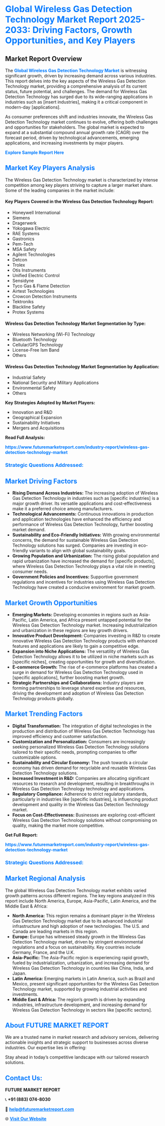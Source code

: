 <h1 style="color: #007BFF;">Global Wireless Gas Detection Technology Market Report 2025-2033: Driving Factors, Growth Opportunities, and Key Players</h1>

<section id="overview">
<h2>Market Report Overview</h2>
<p>The <a href="https://www.futuremarketreport.com/industry-report/wireless-gas-detection-technology-market" style="color: #007BFF; text-decoration: none;"><strong>Global Wireless Gas Detection Technology Market</strong></a> is witnessing significant growth, driven by increasing demand across various industries. This report delves into the key aspects of the Wireless Gas Detection Technology market, providing a comprehensive analysis of its current status, future potential, and challenges. The demand for Wireless Gas Detection Technology has surged due to its wide-ranging applications in industries such as [insert industries], making it a critical component in modern-day [applications].</p>
<p>As consumer preferences shift and industries innovate, the Wireless Gas Detection Technology market continues to evolve, offering both challenges and opportunities for stakeholders. The global market is expected to expand at a substantial compound annual growth rate (CAGR) over the forecast period, driven by technological advancements, emerging applications, and increasing investments by major players.</p>
</section>

<section id="overview">
<p><a href="https://www.futuremarketreport.com/request-sample/reportId=99423" style="color: #007BFF; text-decoration: none;"><strong>Explore Sample Report Here</strong></a></p>
</section>

<section id="key-players">
<h2 style="color: #007BFF;">Market Key Players Analysis</h2>
<p>The Wireless Gas Detection Technology market is characterized by intense competition among key players striving to capture a larger market share. Some of the leading companies in the market include:</p>
<h4>Key Players Covered in the Wireless Gas Detection Technology Report:</h4>
<ul><li>Honeywell International</li><li>Siemens</li><li>Dragerwerk</li><li>Yokogawa Electric</li><li>RAE Systems</li><li>Gastronics</li><li>Pem-Tech</li><li>MSA Safety</li><li>Agilent Technologies</li><li>Detcon</li><li>Trolex</li><li>Otis Instruments</li><li>Unified Electric Control</li><li>Sensidyne</li><li>Tyco Gas &amp; Flame Detection</li><li>Airtest Technologies</li><li>Crowcon Detection Instruments</li><li>Tektroniks</li><li>Blackline Safety</li><li>Protex Systems</li></ul>
<h4>Wireless Gas Detection Technology Market Segmentation by Type:</h4>
<ul><li>Wireless Networking (Wi-Fi) Technology</li><li>Bluetooth Technology</li><li>Cellular/GPS Technology</li><li>License-Free Ism Band</li><li>Others</li></ul>

<h4>Wireless Gas Detection Technology Market Segmentation by Application:</h4>
<ul><li>Industrial Safety</li><li>National Security and Military Applications</li><li>Environmental Safety</li><li>Others</li></ul>
<p><strong>Key Strategies Adopted by Market Players:</strong></p>
<ul>
<li>Innovation and R&D</li>
<li>Geographical Expansion</li>
<li>Sustainability Initiatives</li>
<li>Mergers and Acquisitions</li>
</ul>
</section>

<section>
<p><strong>Read Full Analysis: </strong></p><a href="https://www.futuremarketreport.com/industry-report/wireless-gas-detection-technology-market" style="color: #007BFF; text-decoration: none;"><strong>https://www.futuremarketreport.com/industry-report/wireless-gas-detection-technology-market</strong></a>
<h3 style="color: #007BFF;">Strategic Questions Addressed:</h3>
</section>

<section id="driving-factors">
<h2 style="color: #007BFF;">Market Driving Factors</h2>
<ul>
<li><strong>Rising Demand Across Industries:</strong> The increasing adoption of Wireless Gas Detection Technology in industries such as [specific industries] is a major growth driver. Its versatile applications and cost-effectiveness make it a preferred choice among manufacturers.</li>
<li><strong>Technological Advancements:</strong> Continuous innovations in production and application technologies have enhanced the efficiency and performance of Wireless Gas Detection Technology, further boosting market demand.</li>
<li><strong>Sustainability and Eco-Friendly Initiatives:</strong> With growing environmental concerns, the demand for sustainable Wireless Gas Detection Technology solutions has surged. Companies are investing in eco-friendly variants to align with global sustainability goals.</li>
<li><strong>Growing Population and Urbanization:</strong> The rising global population and rapid urbanization have increased the demand for [specific products], where Wireless Gas Detection Technology plays a vital role in meeting consumer needs.</li>
<li><strong>Government Policies and Incentives:</strong> Supportive government regulations and incentives for industries using Wireless Gas Detection Technology have created a conducive environment for market growth.</li>
</ul>
</section>

<section id="growth-opportunities">
<h2 style="color: #007BFF;">Market Growth Opportunities</h2>
<ul>
<li><strong>Emerging Markets:</strong> Developing economies in regions such as Asia-Pacific, Latin America, and Africa present untapped potential for the Wireless Gas Detection Technology market. Increasing industrialization and urbanization in these regions are key growth drivers.</li>
<li><strong>Innovative Product Development:</strong> Companies investing in R&D to create innovative Wireless Gas Detection Technology products with enhanced features and applications are likely to gain a competitive edge.</li>
<li><strong>Expansion into Niche Applications:</strong> The versatility of Wireless Gas Detection Technology allows it to be utilized in niche markets such as [specific niches], creating opportunities for growth and diversification.</li>
<li><strong>E-commerce Growth:</strong> The rise of e-commerce platforms has created a surge in demand for Wireless Gas Detection Technology used in [specific applications], further boosting market growth.</li>
<li><strong>Strategic Partnerships and Collaborations:</strong> Industry players are forming partnerships to leverage shared expertise and resources, driving the development and adoption of Wireless Gas Detection Technology products globally.</li>
</ul>
</section>

<section id="trending-factors">
<h2 style="color: #007BFF;">Market Trending Factors</h2>
<ul>
<li><strong>Digital Transformation:</strong> The integration of digital technologies in the production and distribution of Wireless Gas Detection Technology has improved efficiency and customer satisfaction.</li>
<li><strong>Customization and Personalization:</strong> Consumers are increasingly seeking personalized Wireless Gas Detection Technology solutions tailored to their specific needs, prompting companies to offer customizable options.</li>
<li><strong>Sustainability and Circular Economy:</strong> The push towards a circular economy has driven demand for recyclable and reusable Wireless Gas Detection Technology solutions.</li>
<li><strong>Increased Investment in R&D:</strong> Companies are allocating significant resources to research and development, resulting in breakthroughs in Wireless Gas Detection Technology technology and applications.</li>
<li><strong>Regulatory Compliance:</strong> Adherence to strict regulatory standards, particularly in industries like [specific industries], is influencing product development and quality in the Wireless Gas Detection Technology market.</li>
<li><strong>Focus on Cost-Effectiveness:</strong> Businesses are exploring cost-efficient Wireless Gas Detection Technology solutions without compromising on quality, making the market more competitive.</li>
</ul>
</section>

<section>
<p><strong>Get Full Report: </strong></p><a href="https://www.futuremarketreport.com/industry-report/wireless-gas-detection-technology-market" style="color: #007BFF; text-decoration: none;"><strong>https://www.futuremarketreport.com/industry-report/wireless-gas-detection-technology-market</strong></a>
<h3 style="color: #007BFF;">Strategic Questions Addressed:</h3>
</section>


<section id="regional-analysis">
<h2 style="color: #007BFF;">Market Regional Analysis</h2>
<p>The global Wireless Gas Detection Technology market exhibits varied growth patterns across different regions. The key regions analyzed in this report include North America, Europe, Asia-Pacific, Latin America, and the Middle East & Africa:</p>
<ul>
<li><strong>North America:</strong> This region remains a dominant player in the Wireless Gas Detection Technology market due to its advanced industrial infrastructure and high adoption of new technologies. The U.S. and Canada are leading markets in this region.</li>
<li><strong>Europe:</strong> Europe has witnessed steady growth in the Wireless Gas Detection Technology market, driven by stringent environmental regulations and a focus on sustainability. Key countries include Germany, France, and the U.K.</li>
<li><strong>Asia-Pacific:</strong> The Asia-Pacific region is experiencing rapid growth, fueled by industrialization, urbanization, and increasing demand for Wireless Gas Detection Technology in countries like China, India, and Japan.</li>
<li><strong>Latin America:</strong> Emerging markets in Latin America, such as Brazil and Mexico, present significant opportunities for the Wireless Gas Detection Technology market, supported by growing industrial activities and investments.</li>
<li><strong>Middle East & Africa:</strong> The region’s growth is driven by expanding industries, infrastructure development, and increasing demand for Wireless Gas Detection Technology in sectors like [specific sectors].</li>
</ul>
</section>

<footer>
<h2 style="color: #007BFF;">About FUTURE MARKET REPORT</h2>
<p>We are a trusted name in market research and advisory services, delivering actionable insights and strategic support to businesses across diverse industries. Our expertise lies in offering:</p>

<p>Stay ahead in today’s competitive landscape with our tailored research solutions.</p>

<h2 style="color: #007BFF;">Contact Us:</h2>
<p><strong>FUTURE MARKET REPORT</strong></p>
<p>📞 <strong>+91 (883) 074-8030</strong></p>
<p>📧 <strong><a href="mailto:help@futuremarketreport.com" style="color: #007BFF;">help@futuremarketreport.com</a></strong></p>
<p>🌐 <strong><a href="https://www.futuremarketreport.com/" style="color: #007BFF;">Visit Our Website</a></strong></p>
</footer>